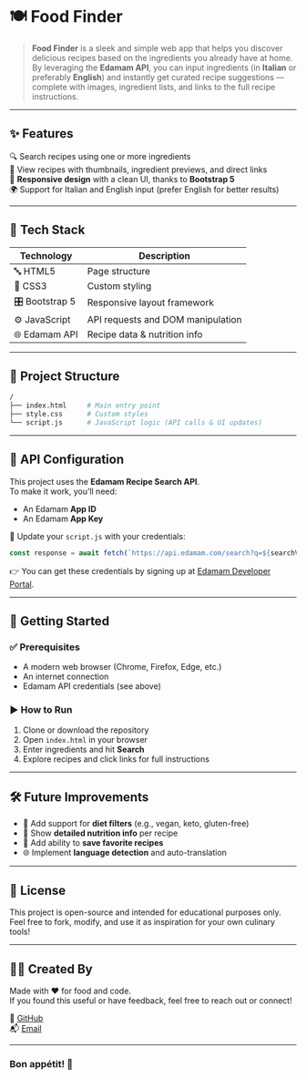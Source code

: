 # 🍽️ Food Finder

> **Food Finder** is a sleek and simple web app that helps you discover delicious recipes based on the ingredients you already have at home.  
By leveraging the **Edamam API**, you can input ingredients (in **Italian** or preferably **English**) and instantly get curated recipe suggestions — complete with images, ingredient lists, and links to the full recipe instructions.

---

## ✨ Features

🔍 Search recipes using one or more ingredients  
📸 View recipes with thumbnails, ingredient previews, and direct links  
📱 **Responsive design** with a clean UI, thanks to **Bootstrap 5**  
🌍 Support for Italian and English input (prefer English for better results)

---

## 🧰 Tech Stack

| Technology   | Description                       |
|--------------|-----------------------------------|
| 🔤 HTML5      | Page structure                   |
| 🎨 CSS3       | Custom styling                   |
| 🎛️ Bootstrap 5 | Responsive layout framework      |
| ⚙️ JavaScript | API requests and DOM manipulation |
| 🌐 Edamam API | Recipe data & nutrition info     |

---

## 📂 Project Structure

```bash
/
├── index.html     # Main entry point
├── style.css      # Custom styles
└── script.js      # JavaScript logic (API calls & UI updates)
```

---

## 🔑 API Configuration

This project uses the **Edamam Recipe Search API**.  
To make it work, you’ll need:

- An Edamam **App ID**
- An Edamam **App Key**

🔧 Update your `script.js` with your credentials:

```javascript
const response = await fetch(`https://api.edamam.com/search?q=${searchValue}&app_id=YOUR_APP_ID&app_key=YOUR_API_KEY&from=0&to=10`);
```

👉 You can get these credentials by signing up at [Edamam Developer Portal](https://developer.edamam.com/edamam-recipe-api).

---

## 🚀 Getting Started

### ✅ Prerequisites
- A modern web browser (Chrome, Firefox, Edge, etc.)
- An internet connection
- Edamam API credentials (see above)

### ▶️ How to Run
1. Clone or download the repository
2. Open `index.html` in your browser
3. Enter ingredients and hit **Search**
4. Explore recipes and click links for full instructions

---

## 🛠️ Future Improvements

- 🍴 Add support for **diet filters** (e.g., vegan, keto, gluten-free)
- 📝 Show **detailed nutrition info** per recipe
- 💾 Add ability to **save favorite recipes**
- 🌐 Implement **language detection** and auto-translation

---

## 📄 License

This project is open-source and intended for educational purposes only.  
Feel free to fork, modify, and use it as inspiration for your own culinary tools!

---

## 👨‍🍳 Created By

Made with ❤️ for food and code.  
If you found this useful or have feedback, feel free to reach out or connect!  

🔗 [GitHub](https://github.com/andredisa)  
📬 [Email](mailto:andreadisanti22@gmail.com)

---

### Bon appétit! 🍝

